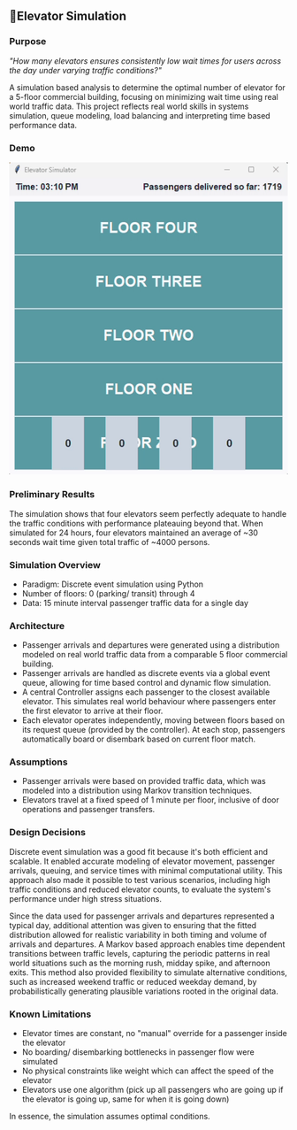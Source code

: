 ## 📕Elevator Simulation

### Purpose
*"How many elevators ensures consistently low wait times for users across the day under varying traffic conditions?"* <br />

A simulation based analysis to determine the optimal number of elevator for a 5-floor commercial building, focusing on minimizing wait time using real world traffic data. This project reflects real world skills in systems simulation, queue modeling, load balancing and interpreting time based performance data. <br />

### Demo
![Elevator Simulation Demo](./elevator%20simulation.gif)

### Preliminary Results
The simulation shows that four elevators seem perfectly adequate to handle the traffic conditions with performance plateauing beyond that. When simulated for 24 hours, four elevators maintained an average of ~30 seconds wait time given total traffic of ~4000 persons. 

### Simulation Overview
- Paradigm: Discrete event simulation using Python
- Number of floors: 0 (parking/ transit) through 4
- Data: 15 minute interval passenger traffic data for a single day

### Architecture
- Passenger arrivals and departures were generated using a distribution modeled on real world traffic data from a comparable 5 floor commercial building.
- Passenger arrivals are handled as discrete events via a global event queue, allowing for time based control and dynamic flow simulation.
- A central Controller assigns each passenger to the closest available elevator. This simulates real world behaviour where passengers enter the first elevator to arrive at their floor.
- Each elevator operates independently, moving between floors based on its request queue (provided by the controller). At each stop, passengers automatically board or disembark based on current floor match.  

### Assumptions
- Passenger arrivals were based on provided traffic data, which was modeled into a distribution using Markov transition techniques. 
- Elevators travel at a fixed speed of 1 minute per floor, inclusive of door operations and passenger transfers.

### Design Decisions
Discrete event simulation was a good fit because it's both efficient and scalable. It enabled accurate modeling of elevator movement, passenger arrivals, queuing, and service times with minimal computational utility. This approach also made it possible to test various scenarios, including high traffic conditions and reduced elevator counts, to evaluate the system's performance under high stress situations. 

Since the data used for passenger arrivals and departures represented a typical day, additional attention was given to ensuring that the fitted distribution allowed for realistic variability in both timing and volume of arrivals and departures. A Markov based approach enables time dependent transitions between traffic levels, capturing the periodic patterns in real world situations such as the morning rush, midday spike, and afternoon exits. This method also provided flexibility to simulate alternative conditions, such as increased weekend traffic or reduced weekday demand, by probabilistically generating plausible variations rooted in the original data. 

### Known Limitations
- Elevator times are constant, no "manual" override for a passenger inside the elevator
- No boarding/ disembarking bottlenecks in passenger flow were simulated
- No physical constraints like weight which can affect the speed of the elevator
- Elevators use one algorithm (pick up all passengers who are going up if the elevator is going up, same for when it is going down)

In essence, the simulation assumes optimal conditions. 




